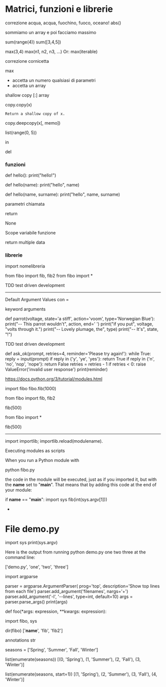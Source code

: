 # Matrici, funzioni e librerie  

correzione acqua, acqua, fuochino, fuoco, oceano!
abs()

sommiamo un array
e poi facciamo massimo

sum(range(4))
sum([3,4,5])

max(3,4)
max(n1, n2, n3, ...)
Or:
max(iterable)

correzione cornicetta

max
- accetta un numero qualsiasi di parametri
- accetta un array


shallow copy [:] array

copy.copy(x)

    Return a shallow copy of x.

copy.deepcopy(x[, memo])


list(range(0, 5))

in

del

### funzioni

def hello():
    print("hello!")

def hello(name):
    print("hello", name)

def hello(name, surname):
    print("hello", name, surname)


parametri
chiamata

return

None

Scope variabile funzione

return multiple data


### librerie

import nomelibreria

from fibo import fib, fib2
from fibo import *


TDD test driven development










---

Default Argument Values con =


keyword arguments 

def parrot(voltage, state='a stiff', action='voom', type='Norwegian Blue'):
    print("-- This parrot wouldn't", action, end=' ')
    print("if you put", voltage, "volts through it.")
    print("-- Lovely plumage, the", type)
    print("-- It's", state, "!")


TDD test driven development

def ask_ok(prompt, retries=4, reminder='Please try again!'):
    while True:
        reply = input(prompt)
        if reply in {'y', 'ye', 'yes'}:
            return True
        if reply in {'n', 'no', 'nop', 'nope'}:
            return False
        retries = retries - 1
        if retries < 0:
            raise ValueError('invalid user response')
        print(reminder)



https://docs.python.org/3/tutorial/modules.html

import fibo
fibo.fib(1000)

from fibo import fib, fib2

fib(500)

from fibo import *

fib(500)

---
import importlib; importlib.reload(modulename).

Executing modules as scripts

When you run a Python module with

python fibo.py <arguments>

the code in the module will be executed, just as if you imported it, but with the __name__ set to "__main__". That means that by adding this code at the end of your module:

if __name__ == "__main__":
    import sys
    fib(int(sys.argv[1]))

-
# File demo.py
import sys
print(sys.argv)

Here is the output from running python demo.py one two three at the command line:

['demo.py', 'one', 'two', 'three']



import argparse

parser = argparse.ArgumentParser(
    prog='top',
    description='Show top lines from each file')
parser.add_argument('filenames', nargs='+')
parser.add_argument('-l', '--lines', type=int, default=10)
args = parser.parse_args()
print(args)



def foo(*args: expression, **kwargs: expression):


import fibo, sys

dir(fibo)
['__name__', 'fib', 'fib2']




annotations
str



seasons = ['Spring', 'Summer', 'Fall', 'Winter']

list(enumerate(seasons))
[(0, 'Spring'), (1, 'Summer'), (2, 'Fall'), (3, 'Winter')]

list(enumerate(seasons, start=1))
[(1, 'Spring'), (2, 'Summer'), (3, 'Fall'), (4, 'Winter')]